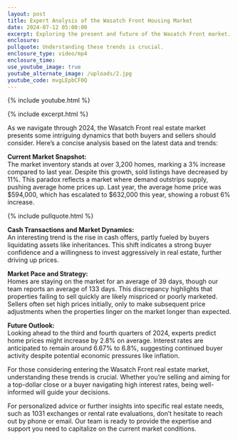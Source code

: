 ```yaml
---
layout: post
title: Expert Analysis of the Wasatch Front Housing Market
date: 2024-07-12 05:00:00
excerpt: Exploring the present and future of the Wasatch Front market.
enclosure:
pullquote: Understanding these trends is crucial.
enclosure_type: video/mp4
enclosure_time:
use_youtube_image: true
youtube_alternate_image: /uploads/2.jpg
youtube_code: mvgLEpbCF0Q
---
```

{% include youtube.html %}

{% include excerpt.html %}

As we navigate through 2024, the Wasatch Front real estate market presents some intriguing dynamics that both buyers and sellers should consider. Here’s a concise analysis based on the latest data and trends:

**Current Market Snapshot:**<br>The market inventory stands at over 3,200 homes, marking a 3% increase compared to last year. Despite this growth, sold listings have decreased by 11%. This paradox reflects a market where demand outstrips supply, pushing average home prices up. Last year, the average home price was $594,000, which has escalated to $632,000 this year, showing a robust 6% increase.

{% include pullquote.html %}

**Cash Transactions and Market Dynamics:**<br>An interesting trend is the rise in cash offers, partly fueled by buyers liquidating assets like inheritances. This shift indicates a strong buyer confidence and a willingness to invest aggressively in real estate, further driving up prices.

**Market Pace and Strategy:**<br>Homes are staying on the market for an average of 39 days, though our team reports an average of 133 days. This discrepancy highlights that properties failing to sell quickly are likely mispriced or poorly marketed. Sellers often set high prices initially, only to make subsequent price adjustments when the properties linger on the market longer than expected.

**Future Outlook:**<br>Looking ahead to the third and fourth quarters of 2024, experts predict home prices might increase by 2.8% on average. Interest rates are anticipated to remain around 6.67% to 6.8%, suggesting continued buyer activity despite potential economic pressures like inflation.

For those considering entering the Wasatch Front real estate market, understanding these trends is crucial. Whether you’re selling and aiming for a top-dollar close or a buyer navigating high interest rates, being well-informed will guide your decisions.

For personalized advice or further insights into specific real estate needs, such as 1031 exchanges or rental rate evaluations, don’t hesitate to reach out by phone or email. Our team is ready to provide the expertise and support you need to capitalize on the current market conditions.